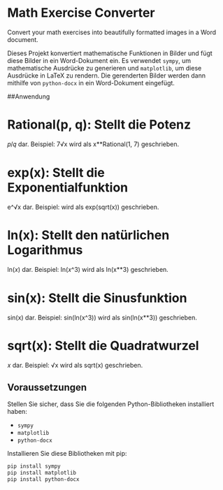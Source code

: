 # Math Exercise Converter

Convert your math exercises into beautifully formatted images in a Word document.

Dieses Projekt konvertiert mathematische Funktionen in Bilder und fügt diese Bilder in ein Word-Dokument ein. Es verwendet `sympy`, um mathematische Ausdrücke zu generieren und `matplotlib`, um diese Ausdrücke in LaTeX zu rendern. Die gerenderten Bilder werden dann mithilfe von `python-docx` in ein Word-Dokument eingefügt.

##Anwendung

# Rational(p, q): Stellt die Potenz 
𝑝/𝑞 dar. Beispiel: 
7√x wird als x**Rational(1, 7) geschrieben.

# exp(x): Stellt die Exponentialfunktion 
e^√x dar. Beispiel: 
wird als exp(sqrt(x)) geschrieben.

# ln(x): Stellt den natürlichen Logarithmus 
ln(𝑥) dar. Beispiel: 
ln(𝑥^3) wird als ln(x**3) geschrieben.

# sin(x): Stellt die Sinusfunktion 
sin(x) dar. Beispiel: 
sin(ln(x^3)) wird als sin(ln(x**3)) geschrieben.

# sqrt(x): Stellt die Quadratwurzel 
𝑥 dar. Beispiel: 
√x wird als sqrt(x) geschrieben.

## Voraussetzungen

Stellen Sie sicher, dass Sie die folgenden Python-Bibliotheken installiert haben:

- `sympy`
- `matplotlib`
- `python-docx`

Installieren Sie diese Bibliotheken mit pip:

```sh
pip install sympy
pip install matplotlib
pip install python-docx
